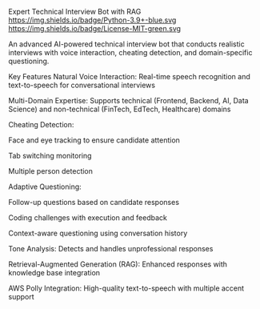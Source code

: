 Expert Technical Interview Bot with RAG
https://img.shields.io/badge/Python-3.9+-blue.svg
https://img.shields.io/badge/License-MIT-green.svg

An advanced AI-powered technical interview bot that conducts realistic interviews with voice interaction, cheating detection, and domain-specific questioning.

Key Features
Natural Voice Interaction: Real-time speech recognition and text-to-speech for conversational interviews

Multi-Domain Expertise: Supports technical (Frontend, Backend, AI, Data Science) and non-technical (FinTech, EdTech, Healthcare) domains

Cheating Detection:

Face and eye tracking to ensure candidate attention

Tab switching monitoring

Multiple person detection

Adaptive Questioning:

Follow-up questions based on candidate responses

Coding challenges with execution and feedback

Context-aware questioning using conversation history

Tone Analysis: Detects and handles unprofessional responses

Retrieval-Augmented Generation (RAG): Enhanced responses with knowledge base integration

AWS Polly Integration: High-quality text-to-speech with multiple accent support
